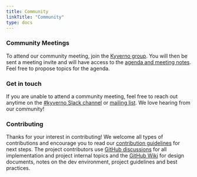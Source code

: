 ```yaml
---
title: Community
linkTitle: "Community"
type: docs
---
```


### Community Meetings

To attend our community meeting, join the [Kyverno group](https://groups.google.com/g/kyverno). You will then be sent a meeting invite and will have access to the [agenda and meeting notes](https://docs.google.com/document/d/10Hu1qTip1KShi8Lf_v9C5UVQtp7vz_WL3WVxltTvdAc/). Feel free to propose topics for the agenda.

### Get in touch

If you are unable to attend a community meeting, feel free to reach out anytime on the [#kyverno Slack channel](https://app.slack.com/client/T09NY5SBT/CLGR9BJU9) or [mailing list](https://groups.google.com/g/kyverno). We love hearing from our community!

### Contributing

Thanks for your interest in contributing!  We welcome all types of contributions and encourage you to read our [contribution guidelines](https://github.com/kyverno/kyverno/blob/main/CONTRIBUTING.md) for next steps. The project contributors use [GitHub discussions](https://github.com/kyverno/kyverno/discussions) for all implementation and project internal topics and the [GitHub Wiki](https://github.com/kyverno/kyverno/wiki) for design documents, notes on the dev environment, project guidelines and best practices.
